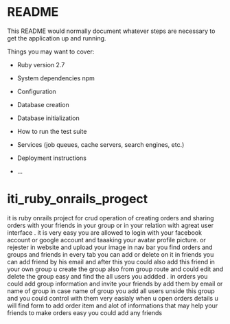 # README

This README would normally document whatever steps are necessary to get the
application up and running.

Things you may want to cover:

* Ruby version 2.7

* System dependencies npm 

* Configuration

* Database creation

* Database initialization

* How to run the test suite

* Services (job queues, cache servers, search engines, etc.)

* Deployment instructions

* ...
# iti_ruby_onrails_progect

it is ruby onrails project for crud operation of creating orders and sharing orders with your friends in your group or in your relation with agreat user interface .
it is very easy
you are allowed to login with your facebook account or google account and taaaking your avatar profile picture.
or rejester in website and upload your image 
in nav bar you find orders and groups and friends in every tab you can add or delete on it 
in friends you can add friend by his email and after this you could also add this friend in your own group u create the group also from group route and could edit and delete the group easy and find the all users you addded .
in orders you could add group information and invite your friends by add them by email or name of group in case name of group you add all users unside this group and you could control with them very easialy 
when u open orders details u will find form to add order item and alot of informations that may help your friends to make orders easy 
you could add any friends 
